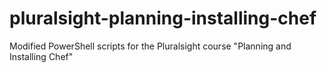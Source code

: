 # pluralsight-planning-installing-chef
Modified PowerShell scripts for the Pluralsight course "Planning and Installing Chef"
